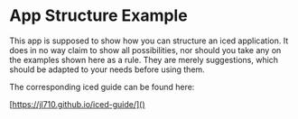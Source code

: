 # App Structure Example

This app is supposed to show how you can structure an iced application.
It does in no way claim to show all possibilities, nor should you take any on the examples shown here as a rule.
They are merely suggestions, which should be adapted to your needs before using them.

The corresponding iced guide can be found here:

[https://jl710.github.io/iced-guide/]()
